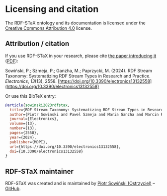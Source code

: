 # Licensing and citation

The RDF-STaX ontology and its documentation is licensed under the [Creative Commons Attribution 4.0](https://creativecommons.org/licenses/by/4.0/) license.

## Attribution / citation

If you use RDF-STaX in your research, please cite [the paper introducing it](https://doi.org/10.3390/electronics13132558) ([PDF](https://www.mdpi.com/2079-9292/13/13/2558/pdf)):

Sowiński, P.; Szmeja, P.; Ganzha, M.; Paprzycki, M. (2024). RDF Stream Taxonomy: Systematizing RDF Stream Types in Research and Practice. _Electronics_, _13_(13), 2558. [https://doi.org/10.3390/electronics13132558](https://doi.org/10.3390/electronics13132558)

Or use this BibTeX entry:

```bibtex
@article{sowinski2023rdfstax,
  title={RDF Stream Taxonomy: Systematizing RDF Stream Types in Research and Practice}, 
  author={Piotr Sowinski and Pawel Szmeja and Maria Ganzha and Marcin Paprzycki},
  journal={Electronics},
  volume={13},
  number={13},
  pages={2558},
  year={2024},
  publisher={MDPI},
  url={https://doi.org/10.3390/electronics13132558},
  doi={10.3390/electronics13132558}
}
```

## RDF-STaX maintainer

RDF-STaX was created and is maintained by [Piotr Sowiński (Ostrzyciel)](https://ostrzyciel.eu) – [GitHub](https://github.com/Ostrzyciel).

